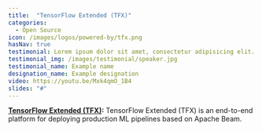 ```yaml
---
title:  "TensorFlow Extended (TFX)"
categories:
  - Open Source
icon: /images/logos/powered-by/tfx.png
hasNav: true
testimonial: Lorem ipsum dolor sit amet, consectetur adipisicing elit. Magnam beatae voluptates facere minima fugit quo, nihil quidem nulla veritatis architecto!
testimonial_img: /images/testimonial/speaker.jpg
testimonial_name: Example name
designation_name: Example designation
video: https://youtu.be/Mxk4qmO_1B4
slides: "#"
---
```

<!--
Licensed under the Apache License, Version 2.0 (the "License");
you may not use this file except in compliance with the License.
You may obtain a copy of the License at

http://www.apache.org/licenses/LICENSE-2.0

Unless required by applicable law or agreed to in writing, software
distributed under the License is distributed on an "AS IS" BASIS,
WITHOUT WARRANTIES OR CONDITIONS OF ANY KIND, either express or implied.
See the License for the specific language governing permissions and
limitations under the License.
-->


**[TensorFlow Extended (TFX)](https://www.tensorflow.org/tfx):**  TensorFlow Extended (TFX) is an end-to-end platform
  for deploying production ML pipelines based on Apache Beam.
